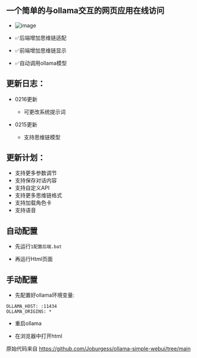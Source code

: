 

## 一个简单的与ollama交互的网页应用在线访问

- ![image](https://github.com/user-attachments/assets/2a368896-90b4-46fa-9c37-e047caa1cc5f)

- ✅后端增加思维链适配

- ✅前端增加思维链显示

- ✅自动调用ollama模型

## 更新日志：

- 0216更新

  - 可更改系统提示词
 
- 0215更新

  - 支持思维链模型

 
## 更新计划：

- 支持更多参数调节
- 支持保存对话内容
- 支持自定义API
- 支持更多思维链格式
- 支持加载角色卡
- 支持语音


## 自动配置

- 先运行`1配置后端.bat`

- 再运行Html页面



## 手动配置

- 先配置好ollama环境变量:

```
OLLAMA_HOST: :11434
OLLAMA_ORIGINS: *
```

- 重启ollama

- 在浏览器中打开html


原始代码来自
https://github.com/Joburgess/ollama-simple-webui/tree/main
